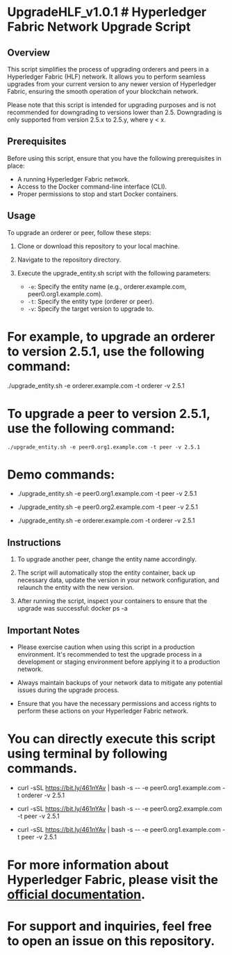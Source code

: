 # UpgradeHLF_v1.0.1 # Hyperledger Fabric Network Upgrade Script

## Overview

This script simplifies the process of upgrading orderers and peers in a Hyperledger Fabric (HLF) network. It allows you to perform seamless upgrades from your current version to any newer version of Hyperledger Fabric, ensuring the smooth operation of your blockchain network.

Please note that this script is intended for upgrading purposes and is not recommended for downgrading to versions lower than 2.5. Downgrading is only supported from version 2.5.x to 2.5.y, where y < x.

## Prerequisites

Before using this script, ensure that you have the following prerequisites in place:

- A running Hyperledger Fabric network.
- Access to the Docker command-line interface (CLI).
- Proper permissions to stop and start Docker containers.

## Usage

To upgrade an orderer or peer, follow these steps:

1. Clone or download this repository to your local machine.

2. Navigate to the repository directory.

3. Execute the upgrade_entity.sh script with the following parameters:

   - `-e`: Specify the entity name (e.g., orderer.example.com, peer0.org1.example.com).
   - `-t`: Specify the entity type (orderer or peer).
   - `-v`: Specify the target version to upgrade to.

# For example, to upgrade an orderer to version 2.5.1, use the following command:

   ./upgrade_entity.sh -e orderer.example.com -t orderer -v 2.5.1

# To upgrade a peer to version 2.5.1, use the following command:

    ./upgrade_entity.sh -e peer0.org1.example.com -t peer -v 2.5.1

# Demo commands:

- ./upgrade_entity.sh -e peer0.org1.example.com -t peer -v 2.5.1

- ./upgrade_entity.sh -e peer0.org2.example.com -t peer -v 2.5.1

- ./upgrade_entity.sh -e orderer.example.com -t orderer -v 2.5.1


## Instructions

1. To upgrade another peer, change the entity name accordingly.

2. The script will automatically stop the entity container, back up necessary data, update the version in your network
   configuration, and relaunch the entity with the new version.

3. After running the script, inspect your containers to ensure that the upgrade was successful:
    docker ps -a


## Important Notes

* Please exercise caution when using this script in a production environment. It's recommended to test the upgrade
  process in a development or staging environment before applying it to a production network.

* Always maintain backups of your network data to mitigate any potential issues during the upgrade process.

* Ensure that you have the necessary permissions and access rights to perform these actions on your Hyperledger Fabric
  network.




# You can directly execute this script using terminal by following commands.

- curl -sSL https://bit.ly/461nYAv | bash -s -- -e peer0.org1.example.com -t orderer -v 2.5.1

- curl -sSL https://bit.ly/461nYAv | bash -s -- -e peer0.org2.example.com -t peer -v 2.5.1

- curl -sSL https://bit.ly/461nYAv | bash -s -- -e peer0.org1.example.com -t peer -v 2.5.1

# For more information about Hyperledger Fabric, please visit the [official documentation](https://hlf.readthedocs.io/en/latest/upgrade.html).


# For support and inquiries, feel free to open an issue on this repository.
